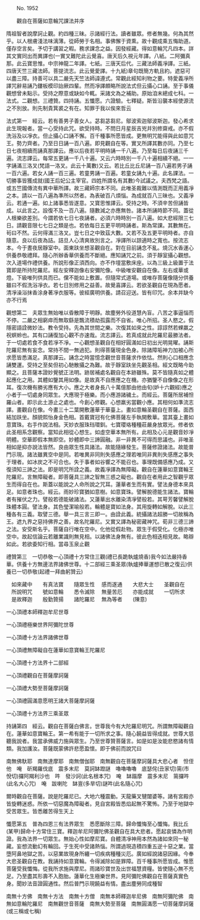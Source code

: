 ﻿　　No. 1952

　　觀自在菩薩如意輪咒課法并序

隋祖智者說摩訶止觀。約四種三昧。示諸經行法。讀者雖眾。修者無幾。何為其然乎。以人根膚淺法味漓薄。從師勞于名相。事佛懈于資熏。故十觀成乘五悔助道。僅存空言矣。予切于講習之暇。務求課念之益。因發經藏。得如意輪咒凡四本。詳其文實同出而異譯也(一實叉難陀此云覺喜。唐天后久視元年譯。八紙。二阿彌真那。此云寶思惟。中宗神龍二年譯。七紙。三唐天后代。三藏法師義凈譯。三紙。四唐天竺三藏法師。菩提流志。此云覺愛譯。十九紙)章句既簡方軌且約。遮惡可以盡三障。持善可以具二嚴先天竺法師諱遵式。常觀此經知利物之要。特愛義凈所譯咒辭易誦乃鏤板模印詒厥四輩。然而凈譯頗略所說法式但云攝心口誦。至于事儀觀想曾未點示。受持之際意或缺如今輒。采諸文為之補助。原始洎末總成七科。一法式。二觀想。三禮贊。四持誦。五懺愿。六證驗。七釋疑。斯皆沿襲本經使源流之不別放。則先制貴箕裘之有在。知罪于我以俟來哲云

法式第一　經云。若有善男子善女人。苾芻苾芻尼。鄔波索迦鄔波斯迦。發心希求此生現報者。當一心受持此咒。欲受持時。不問日月星辰吉兇并別修齋戒。亦不假洗浴及以凈衣。但止攝心口誦不懈。百千種事所愿皆成。更無明咒能得與此如意咒王。勢力齊者。乃至日日誦一百八遍。即見觀自在等。實叉所譯其數亦同。乃至七日七夜相續而誦真那譯云。應以后夜若平明時誦一千八遍。乃至每日后夜誦三千遍。流志譯云。每常五更誦一千八十遍。又云六時時別一千八十遍相續不絕。一一字誦滿三洛叉(梵語一洛叉。此云十萬數)又云。若比丘比丘尼誦一百八遍若男子誦一百六遍。若女人誦一百三遍。若童男誦一百遍。若童女誦九十遍。此名課法。一切勝事皆獲成就(國王后妃公主宰官。四姓所謂名有其數)今試議之。夫西梵之語。或五竺國傳流有異中華所譯。故三藏師宗本不同。此唯圣裁難以情測既而正用義凈之本。請以一百八遍為準所以然者。為表破百八煩惱。為成就百八三昧也。又義凈云。若通一遍。如上諸事悉皆遂意。又寶思惟譯云。受持之時。不須辛苦但誦皆成。以此言之。設復不及一百八遍。隨數減之亦應無咎。諸本所誦時節不同。蓋從人根樂欲差別。今謂若依七日七夜誦者。必須六時時別一百八遍。如大悲經限三七日。請觀音限七七日之類是也。若依每日五更平明時誦者。斯為常課。其數無在。茍曰不然。云何得滿三洛叉。豈七日之中致茲大數。又若不及五更平明時者。亦自隨意。良以后夜為詰。詰旦人心清爽故別言之。凈譯所以諒適時之寬也。按流志本。今于晝夜居靜室中。面東趺坐想圣觀自在。對在目前誦念不亂。燒沉水香運心供養恭敬禮拜。隨心所辦香華供養而不斷絕。應知誦咒之前。須于靜室攝心觀想。次入道場作禮供養。所說形像正須西向。亦不作壇當敷床座。以為三級上級置于法寶即是所持陀羅尼。經左安釋迦像右安彌陀像。中級唯安觀自在像。左右或華或燈。下級唯列供具而已。儻不能如上敷置。但隨常式道場。或唯存菩薩像隨分供養雖曰不假洗浴凈衣。若七日別修用之益善。故覺喜譯云。若欲圣觀自在現為愿者。清凈澡浴抹香涂身著凈衣服等。彼經廣明供養。請召迎送。皆有印咒。余本并缺今亦不行焉

觀想第二　夫眾生無始唯以昏散障于明靜。故塵勞外役道慧內盲。八苦之事逼惱而不停。二嚴之相窮瘁而無取繇是飄流積劫孤露而不自省。唯心所招。圣人愍之。假隱密語詮微妙法。教令受持。先為其世間之樂。次復其如來之性。諄諄然若蜾羸之祝螟蛉也。其有口誦復加心觀不亦速哉。流志譯云。若真成就此陀羅尼最勝法者。于一切處若食不食若凈不凈。一心觀想圣觀自在相好圓滿如日初出光明晃曜。誦斯陀羅尼無有妄念。常持不間一無過犯。則得菩薩現金色身。除諸障垢神力加被心所求愿皆悉滿足。真那譯云。誦念之時當憶念觀世音菩薩求作依怙。然則心口相應念誦雙運。受持之至矣但初心馳散攝之為難。故于靜室趺坐先觀圣相。經文既略今助顯之。且菩薩本證妙覺號正法明。跡居補處名觀自在本跡雖殊。莫不皆隨真如之體起應化之用。其體如鑒其用如像。是故真不自應應之在機。亦猶鑒不自像像之在形耳。復次機有勝劣應有大小。應之大者身長八十萬億那由他由旬(妒十六觀經)應之小者于一切處身同眾生。大應現于極樂。而小應游諸穢土。而經云。菩薩所居補怛羅山者。即示此土游止之處也。今創心修觀。心想羸劣當觀小應。其相何如準流志譯。畫觀自在像。今畫三十二葉開敷蓮華于華臺上。畫如意輪圣觀自在菩薩。面西結加趺坐。顏貌熙怡身金色相。首戴寶冠有化佛菩薩左手執開敷華。當其臺上畫如意寶珠。右手作說法相。天妙衣服珠珰環釧。七寶瓔珞種種莊嚴身放眾光。修者依此圣相系念觀察。當知此相從心想生。如虛空華本無所有。此相及心元是觀音妙凈明體。空華即假本無即空。妙體即中三諦圓融。非一非異不可得而思議也。非唯圣相如是抑亦說法皆然。良由眾生性具諸法。故能隨緣發生。菩薩修證諸法。故能普門示現。諸法雖異空中是同。若唯異非同則失感應之理若唯同非異則失感應之事失于理者。如冰炭之不可合也。失于事者如谷響之不能召也。事理既備感應乃成。又復須知三諦之法。即是明咒所詮之義。故義凈譯為無障礙。觀自在蓮華如意寶輪王陀羅尼。言無障礙者。即菩薩具三諦之智無三惑之礙也。觀自在者用此之智觀乎眾生而得自在也。斯蓋以能說之人命所說之咒耳。蓮華者生而有實。譬法身德本來具足。如意者珠也。經云。雨妙珍寶猶如意樹。如意寶珠。譬解脫德能生諸法。寶輪者有摧伏之力。譬般若德能破諸法。又蓮華出水離染清凈譬般若。其萼芳馨譬解脫珠體本圓。譬法身。其色瑩潔喻般若。輪體是寶如法身。其用旋轉如解脫。以此三種各有三義。取譬三德。舉一具三言三即一。由詮此義。統攝諸法超勝一切故稱為王。遮九界之惡持佛界之善。故名陀羅尼。又實又譯為秘密藏神咒。荀非三德三諦之法。安受斯名乎。菩薩自行唯在空中。化他從假赴物。眾生于假受化。化極亦唯空中。故起信論云若離業識則無見相。以諸佛法身無有。彼此色相迭相見故。略辯如此。若欲委知行相。當尋玉泉止觀

禮贊第三　一切恭敬一心頂禮十方常住三觀(禮已長跪執爐燒香)我今如法嚴持香華。供養十方無邊法界諸佛世尊。十二部經三乘圣眾(執爐捧華運想已散之復云)供養已一切恭敬(起禮一拜曲躬贊云)

　如來藏中　　有真法寶　　隨眾生性
　感而遂通　　大悲大士　　圣觀自在
　所說明咒　　號如意輪　　悉令滅除
　無量苦厄　　亦能成就　　一切所求
　是故釋迦　　殷勤贊揚　　諸陀羅尼
　無為等者　　(陳意)　

一心頂禮本師釋迦牟尼世尊

一心頂禮極樂世界阿彌陀世尊

一心頂禮十方法界諸佛世尊

一心頂禮無障礙自在蓮華如意寶輪王陀羅尼

一心頂禮十方法界十二部經

一心頂禮觀自在菩薩摩訶薩

一心頂禮大勢至菩薩摩訶薩

一心頂禮圓滿意愿明王諸大菩薩摩訶薩

一心頂禮十方法界三乘圣眾

持誦第四　經云。觀自在菩薩白佛言。世尊我今有大陀羅尼明咒。所謂無障礙觀自在。蓮華如意寶輪王。第一希有能于一切所求之事。隨心饒益皆得成就。世尊大慈聽我說者。我當承佛威力施與眾生。乃至世尊贊菩薩言。如是如是汝能悲愍諸有情類。我加護汝。菩薩既蒙佛許悲愿盈懷。即于佛前而說咒曰

南無佛馱耶　南無達摩耶　南無僧伽耶　南無觀自在菩薩摩訶薩具大悲心者　怛侄他　唵　斫羯羅伐底　震多末尼　莫訶缽蹬謎　嚕嚕嚕嚕　底瑟侘(丑家切)篅(市悅切)攞阿羯利沙也　吽　發沙訶(此名根本咒)　唵　缽蹋摩　震多末尼　篅攞吽(此名大心咒)　唵　跋喇陀　缽亶(多旱切)謎吽(此名隨心咒)

爾時觀自在菩薩。說是陀羅尼已。大地六種震動。天龍藥叉犍闥婆等。諸有宮殿亦皆旋轉迷惑。所依一切惡魔為障礙者。見自宮殿皆悉焰起無不驚怖。乃至于地獄中受苦眾生。皆悉離苦得生天上

懺愿第五　普為四恩三有法界眾生　悉愿斷除三障。歸命懺悔至心懺悔。我比丘(某甲)歸命十方常住三寶。釋迦牟尼阿彌陀佛圣觀自在具大悲者。愿起哀憐為作明證。我為法界一切眾生。無始心性如摩尼寶。自體清凈神用本然為諸如來同一秘藏。妄想流動幻有輪回。于生死中受諸熱惱。所謂過現造積四重五逆十惡之業。當墮阿鼻地獄之苦。以惡業故現身所纏一切疾病種種災厄。廣如經說諸惡因緣。今奉大悲圣觀自在教。我誦持如意寶輪。令得滅除如是罪障。百千種事所愿皆成。惟愿菩薩受我懺悔。從我所求施與摩尼。雨諸珍寶世及出世福慧資糧。皆使隨心無不充足。乃至盡其形壽不入胞胎。蓮華化生極樂世界。見阿彌陀佛觀自在菩薩真實色身。聞妙法音證圓通性。然后普門示現饒益有情。盡出塵勞同成種智

南無十方佛　南無十方法　南無十方僧　南無本師釋迦牟尼佛　南無阿彌陀佛　南無如意輪陀羅尼　南無觀世音菩薩　南無大勢至菩薩　南無圓滿愿一切菩薩摩訶薩(或三稱或七稱)
